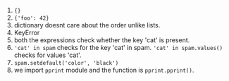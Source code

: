 1. ```{}```
2. ```{'foo': 42}```
3. dictionary doesnt care about the order unlike lists.
4. KeyError
5. both the expressions check whether the key 'cat' is present.
6. ```'cat' in spam``` checks for the key 'cat' in spam. ```'cat' in spam.values()``` checks for values 'cat'.
7.  ```spam.setdefault('color', 'black')```
8. we import ```pprint``` module and the function is ```pprint.pprint()```. 